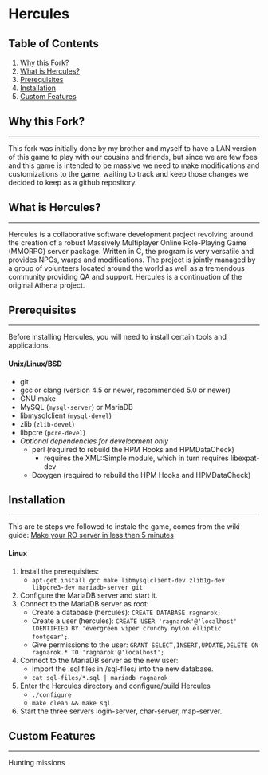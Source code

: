 Hercules
========

Table of Contents
---------
1. [Why this Fork?](#why-this-fork)
2. [What is Hercules?](#what-is-hercules)
3. [Prerequisites](#prerequisites)
4. [Installation](#installation)
5. [Custom Features](#custom-features)


## Why this Fork?
-----------------
This fork was initially done by my brother and myself to have a LAN version
of this game to play with our cousins and friends, but since we are few foes
and this game is intended to be massive we need to make modifications and
customizations to the  game, waiting to track and keep those changes we 
decided to keep as a github repository.

## What is Hercules?
-----------------
Hercules is a collaborative software development project revolving around the
creation of a robust Massively Multiplayer Online Role-Playing Game (MMORPG)
server package. Written in C, the program is very versatile and provides NPCs,
warps and modifications. The project is jointly managed by a group of
volunteers located around the world as well as a tremendous community providing
QA and support. Hercules is a continuation of the original Athena project.

## Prerequisites
-------------
Before installing Hercules, you will need to install certain tools and applications.

#### Unix/Linux/BSD 
  - git
  - gcc or clang (version 4.5 or newer, recommended 5.0 or newer)
  - GNU make
  - MySQL (`mysql-server`) or MariaDB
  - libmysqlclient (`mysql-devel`)
  - zlib (`zlib-devel`)
  - libpcre (`pcre-devel`)
  - *Optional dependencies for development only*
    - perl (required to rebuild the HPM Hooks and HPMDataCheck)
      - requires the XML::Simple module, which in turn requires libexpat-dev
    - Doxygen (required to rebuild the HPM Hooks and HPMDataCheck)

## Installation
------------

This are te steps we followed to instale the game, comes from the wiki guide:
[Make your RO server in less then 5 minutes](https://herc.ws/board/topic/16607-ragnarok-offline-newbie-pack-2022-make-your-ro-server-in-less-then-5-minutes/)

#### Linux
  1. Install the prerequisites:
      - `apt-get install gcc make libmysqlclient-dev zlib1g-dev libpcre3-dev mariadb-server git`
  3. Configure the MariaDB server and start it.
  4. Connect to the MariaDB server as root:
      - Create a database (hercules): `CREATE DATABASE ragnarok;`
      - Create a user (hercules): `CREATE USER 'ragnarok'@'localhost' IDENTIFIED BY 'evergreen viper crunchy nylon elliptic footgear';`.
      - Give permissions to the user: `GRANT SELECT,INSERT,UPDATE,DELETE ON ragnarok.* TO 'ragnarok'@'localhost';`
  5. Connect to the MariaDB server as the new user:
      - Import the .sql files in /sql-files/ into the new database.
      - `cat sql-files/*.sql | mariadb ragnarok`
  6. Enter the Hercules directory and configure/build Hercules
      - `./configure`
      - `make clean && make sql`
  7. Start the three servers login-server, char-server, map-server.

## Custom Features
------------------

Hunting missions

